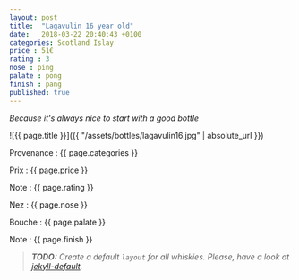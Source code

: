 ```yaml
---
layout: post
title:  "Lagavulin 16 year old"
date:   2018-03-22 20:40:43 +0100
categories: Scotland Islay
price : 51€
rating : 3
nose : ping
palate : pong
finish : pang
published: true
---
```


_Because it's always nice to start with a good bottle_

![{{ page.title }}]({{ "/assets/bottles/lagavulin16.jpg" | absolute_url }})

Provenance :
{{ page.categories }}

Prix :
{{ page.price }}

Note :
{{ page.rating }}

Nez :
{{ page.nose }}

Bouche :
{{ page.palate }}

Note :
{{ page.finish }}

> _**TODO:** Create a default `layout` for all whiskies. Please, have a look at [jekyll-default]._

[jekyll-default]: https://jekyllrb.com/docs/configuration/#default-configuration
